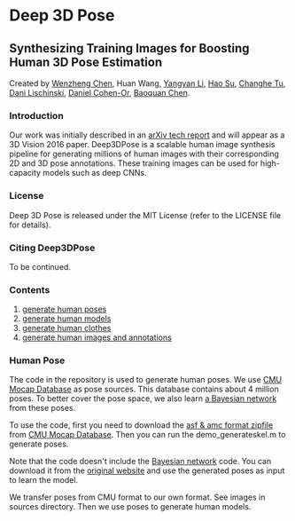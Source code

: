 # Deep 3D Pose

## Synthesizing Training Images for Boosting Human 3D Pose Estimation
Created by <a href="http://irc.cs.sdu.edu.cn/~wenzheng/">Wenzheng Chen</a>, Huan Wang,
<a href="http://web.stanford.edu/~yangyan">Yangyan Li</a>,
<a href="http://ai.stanford.edu/~haosu">Hao Su</a>,
<a href="http://www.cs.sdu.edu.cn/zh/~chtu">Changhe Tu</a>,
<a href="http://www.cs.huji.ac.il/~danix/">Dani Lischinski</a>,
<a href="http://www.math.tau.ac.il/~dcor/">Daniel Cohen-Or</a>,
<a href="http://www.cs.sdu.edu.cn/~baoquan/">Baoquan Chen</a>.


### Introduction

Our work was initially described in an [arXiv tech report](https://arxiv.org/abs/1604.02703) and will appear as a 3D Vision 2016 paper. Deep3DPose is a scalable human image synthesis pipeline for generating millions of human images with their corresponding 2D and 3D pose annotations. These training images can be used for high-capacity models such as deep CNNs.


### License

Deep 3D Pose is released under the MIT License (refer to the LICENSE file for details).


### Citing Deep3DPose
To be continued.


### Contents
1. [generate human poses](#human-pose)
2. [generate human models](#human-models)
3. [generate human clothes](#human-clothes)
4. [generate human images and annotations](#human-render)


###  Human Pose
The code in the repository is used to generate human poses. We use [CMU Mocap Database](http://mocap.cs.cmu.edu/) as pose sources. This database contains about 4 million poses. To better cover the pose space, we also learn [a Bayesian network](http://npp.is.tue.mpg.de/iccv2013/) from these poses.

To use the code, first you need to download the [asf & amc format zipfile](http://mocap.cs.cmu.edu/allasfamc.zip) from [CMU Mocap Database](http://mocap.cs.cmu.edu/). Then you can run the demo_generateskel.m to generate poses.

Note that the code doesn't include the [Bayesian network](http://npp.is.tue.mpg.de/iccv2013/) code. You can download it from the [original website](http://npp.is.tue.mpg.de/iccv2013/) and use the generated poses as input to learn the model.

We transfer poses from CMU format to our own format. See images in sources directory. Then we use poses to generate human models.

